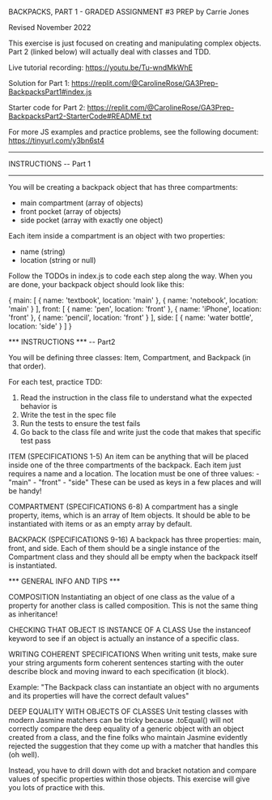 BACKPACKS, PART 1 - GRADED ASSIGNMENT #3 PREP
by Carrie Jones

Revised November 2022

This exercise is just focused on creating and manipulating complex objects. Part 2 (linked below) will actually deal with classes and TDD.

Live tutorial recording: https://youtu.be/Tu-wndMkWhE

Solution for Part 1:
https://replit.com/@CarolineRose/GA3Prep-BackpacksPart1#index.js

Starter code for Part 2: https://replit.com/@CarolineRose/GA3Prep-BackpacksPart2-StarterCode#README.txt

For more JS examples and practice problems, see the following document: https://tinyurl.com/y3bn6st4


************
INSTRUCTIONS -- Part 1
************

You will be creating a backpack object that has three compartments:
 - main compartment (array of objects)
 - front pocket (array of objects)
 - side pocket (array with exactly one object)

Each item inside a compartment is an object with two properties:
 - name (string)
 - location (string or null)

Follow the TODOs in index.js to code each step along the way. When you are done, your backpack object should look like this:

{
  main: [
    { name: 'textbook', location: 'main' },
    { name: 'notebook', location: 'main' }
  ],
  front: [
    { name: 'pen', location: 'front' },
    { name: 'iPhone', location: 'front' },
    { name: 'pencil', location: 'front' }
  ],
  side: [ { name: 'water bottle', location: 'side' } ]
}

*** INSTRUCTIONS *** -- Part2

You will be defining three classes: Item, Compartment, and Backpack (in that order). 

For each test, practice TDD:
  1. Read the instruction in the class file to understand what the expected behavior is
  2. Write the test in the spec file
  3. Run the tests to ensure the test fails
  4. Go back to the class file and write just the code that makes that specific test pass

ITEM (SPECIFICATIONS 1-5)
An item can be anything that will be placed inside one of the three compartments of the backpack. Each item just requires a name and a location. The location must be one of three values:
	- "main"
	- "front"
	- "side"
These can be used as keys in a few places and will be handy!

COMPARTMENT (SPECIFICATIONS 6-8)
A compartment has a single property, items, which is an array of Item objects. It should be able to be instantiated with items or as an empty array by default.

BACKPACK (SPECIFICATIONS 9-16)
A backpack has three properties: main, front, and side. Each of them should be a single instance of the Compartment class and they should all be empty when the backpack itself is instantiated.


*** GENERAL INFO AND TIPS ***

COMPOSITION
Instantiating an object of one class as the value of a property for another class is called composition. This is not the same thing as inheritance! 

CHECKING THAT OBJECT IS INSTANCE OF A CLASS
Use the instanceof keyword to see if an object is actually an instance of a specific class.

WRITING COHERENT SPECIFICATIONS
When writing unit tests, make sure your string arguments form coherent sentences starting with the outer describe block and moving inward to each specification (it block).

Example: "The Backpack class can instantiate an object with no arguments and its properties will have the correct default values"

DEEP EQUALITY WITH OBJECTS OF CLASSES
Unit testing classes with modern Jasmine matchers can be tricky because .toEqual() will not correctly compare the deep equality of a generic object with an object created from a class, and the fine folks who maintain Jasmine evidently rejected the suggestion that they come up with a matcher that handles this (oh well). 

Instead, you have to drill down with dot and bracket notation and compare values of specific properties within those objects. This exercise will give you lots of practice with this.